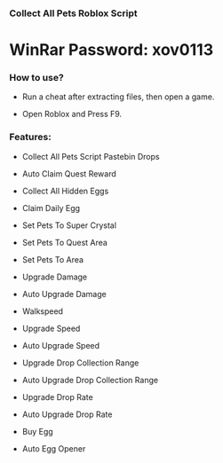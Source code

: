 ###  Collect All Pets Roblox Script

# WinRar Password: xov0113

### How to use?

- Run a cheat after extracting files, then open a game.

- Open Roblox and Press F9.

### Features:

- Collect All Pets Script Pastebin Drops

-  Auto Claim Quest Reward

- Collect All Hidden Eggs

- Claim Daily Egg

- Set Pets To Super Crystal

- Set Pets To Quest Area

- Set Pets To Area

- Upgrade Damage

- Auto Upgrade Damage

- Walkspeed

- Upgrade Speed

- Auto Upgrade Speed

- Upgrade Drop Collection Range

- Auto Upgrade Drop Collection Range

- Upgrade Drop Rate

- Auto Upgrade Drop Rate

- Buy Egg

- Auto Egg Opener